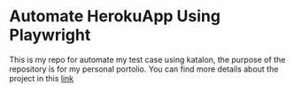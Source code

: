 # Automate HerokuApp Using Playwright
This is my repo for automate my test case using katalon, the purpose of the repository is for my personal portolio. You can find more details about the project in this [link](https://github.com/CrossEndri/QA-Portofolio)
